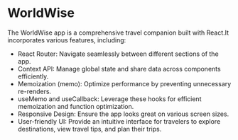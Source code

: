 # WorldWise
The WorldWise app is a comprehensive travel companion built with React.It incorporates various features, including:
- React Router: Navigate seamlessly between different sections of the app.
- Context API: Manage global state and share data across components efficiently.
- Memoization (memo): Optimize performance by preventing unnecessary re-renders.
- useMemo and useCallback: Leverage these hooks for efficient memoization and function optimization.
- Responsive Design: Ensure the app looks great on various screen sizes.
- User-friendly UI: Provide an intuitive interface for travelers to explore destinations, view travel tips, and plan their trips. 
